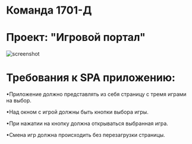 # Команда 1701-Д
# Проект: "Игровой портал"

![screenshot](https://github.com/stankin/inet-2017/blob/master/idm-17-01/Porfirev/images/7.jpeg)

# Требования к SPA приложению: 
•Приложение должно представлять из себя страницу с тремя играми на выбор.

•Над окном с игрой должны быть кнопки выбора игры.

•При нажатии на кнопку должна открываться выбранная игра.

•Смена игр должна происходить без перезагрузки страницы.
